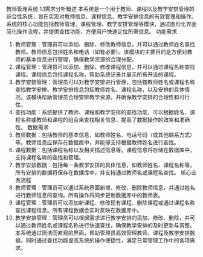 教师管理系统
1.1需求分析概述
本系统是一个用于教师、课程以及教学安排管理的综合性系统，旨在实现对教师信息、课程信息、教学安排信息的有效管理和操作。系统的核心功能包括教师管理、课程管理、教学安排管理等模块，通过图形化界面简化操作流程，并提供查找功能，方便用户快速定位所需信息。
功能需求
1.	教师管理：管理员可以添加、删除、修改教师信息，并可以通过教师姓名查找教师。教师信息包括姓名和电话（如有必要）。该模块的主要目的是方便对教师的基本信息进行管理，确保教学资源的合理分配。
2.	课程管理：管理员可以添加、删除、修改课程信息，并可以通过课程名称查找课程。课程信息包括课程名称，帮助系统记录并展示所有开设的课程。
3.	教学安排管理：管理员可以对教学安排进行管理，包括按教师姓名或课程名称查找教学安排。教学安排信息包括教师姓名、课程名称，以及安排的具体情况。该模块帮助管理员合理安排教学资源，并确保教学安排的合理性和可行性。
4.	查找功能：系统提供了教师、课程和教学安排的查找功能，可以根据姓名、课程名称或教师和课程的组合来查找相关信息，提高了数据操作的效率和准确性。
数据需求
1.	教师数据：包括教师的基本信息，如教师姓名、电话号码（或其他联系方式）等。教师信息应保存在数据库中，并能够支持根据教师姓名进行查找。
2.	课程数据：包括课程名称以及相关描述信息等。课程信息将存储在数据库中，支持课程名称的查找和管理。
3.	教学安排数据：包括每一条教学安排的具体信息，如教师姓名、课程名称等，所有安排的数据将保存在数据库中，并支持通过教师名或课程名查找。
核心业务流程
1.	教师管理：管理员可以通过系统界面新增、修改、删除教师信息，并通过姓名进行教师信息的查询。所有操作将同步更新数据库中的教师表。
2.	课程管理：管理员可以添加新课程、修改现有课程、删除课程或通过课程名称查找课程信息。所有课程数据会实时反映在数据库中。
3.	教学安排管理：管理员可以根据需求进行教学安排的添加、修改、删除，并可以通过教师姓名或课程名称进行快速查找，确保教学安排的及时更新与调整。
本系统通过简洁而直观的界面，帮助管理员高效管理教师、课程及教学安排数据，同时通过查找功能提高系统的操作便捷性，满足日常管理工作中的各项需求。


